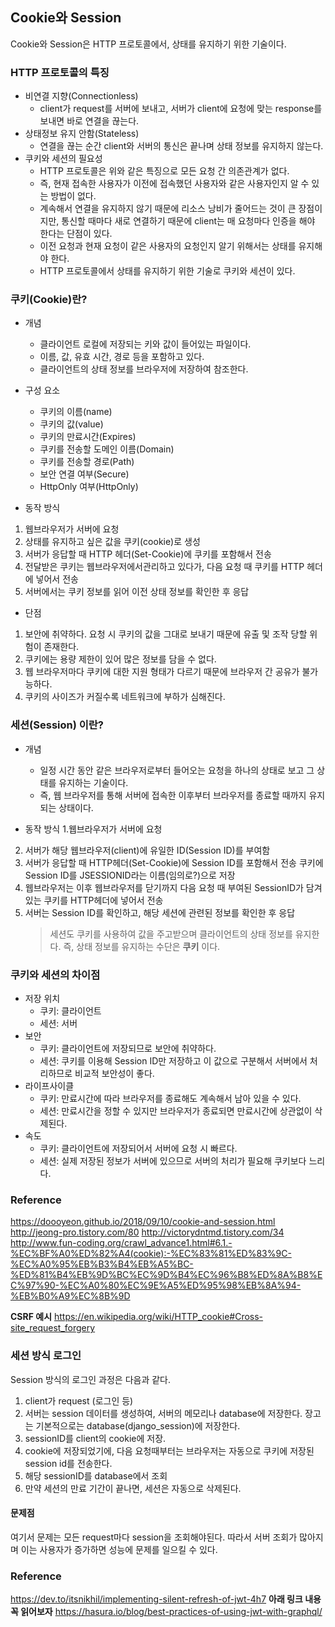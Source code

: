 ## Cookie와 Session

Cookie와 Session은 HTTP 프로토콜에서, 상태를 유지하기 위한 기술이다.

### HTTP 프로토콜의 특징

- 비연결 지향(Connectionless)
  - client가 request를 서버에 보내고, 서버가 client에 요청에 맞는 response를 보내면 바로 연결을 끊는다.
- 상태정보 유지 안함(Stateless)
  - 연결을 끊는 순간 client와 서버의 통신은 끝나며 상태 정보를 유지하지 않는다.
- 쿠키와 세션의 필요성
  - HTTP 프로토콜은 위와 같은 특징으로 모든 요청 간 의존관계가 없다.
  - 즉, 현재 접속한 사용자가 이전에 접속했던 사용자와 같은 사용자인지 알 수 있는 방법이 없다.
  - 계속해서 연결을 유지하지 않기 때문에 리소스 낭비가 줄어드는 것이 큰 장점이지만, 통신할 때마다 새로 연결하기 때문에 client는 매 요청마다 인증을 해야 한다는 단점이 있다.
  - 이전 요청과 현재 요청이 같은 사용자의 요청인지 알기 위해서는 상태를 유지해야 한다.
  - HTTP 프로토콜에서 상태를 유지하기 위한 기술로 쿠키와 세션이 있다.

### 쿠키(Cookie)란?

- 개념

  - 클라이언트 로컬에 저장되는 키와 값이 들어있는 파일이다.
  - 이름, 값, 유효 시간, 경로 등을 포함하고 있다.
  - 클라이언트의 상태 정보를 브라우저에 저장하여 참조한다.

- 구성 요소

  - 쿠키의 이름(name)
  - 쿠키의 값(value)
  - 쿠키의 만료시간(Expires)
  - 쿠키를 전송할 도메인 이름(Domain)
  - 쿠키를 전송할 경로(Path)
  - 보안 연결 여부(Secure)
  - HttpOnly 여부(HttpOnly)

- 동작 방식

1. 웹브라우저가 서버에 요청
2. 상태를 유지하고 싶은 값을 쿠키(cookie)로 생성
3. 서버가 응답할 때 HTTP 헤더(Set-Cookie)에 쿠키를 포함해서 전송
4. 전달받은 쿠키는 웹브라우저에서관리하고 있다가, 다음 요청 때 쿠키를 HTTP 헤더에 넣어서 전송
5. 서버에서는 쿠키 정보를 읽어 이전 상태 정보를 확인한 후 응답

- 단점

1. 보안에 취약하다. 요청 시 쿠키의 값을 그대로 보내기 때문에 유출 및 조작 당할 위험이 존재한다.
2. 쿠키에는 용량 제한이 있어 많은 정보를 담을 수 없다.
3. 웹 브라우저마다 쿠키에 대한 지원 형태가 다르기 때문에 브라우저 간 공유가 불가능하다.
4. 쿠키의 사이즈가 커질수록 네트워크에 부하가 심해진다.

### 세션(Session) 이란?

- 개념

  - 일정 시간 동안 같은 브라우저로부터 들어오는 요청을 하나의 상태로 보고 그 상태를 유지하는 기술이다.
  - 즉, 웹 브라우저를 통해 서버에 접속한 이후부터 브라우저를 종료할 때까지 유지되는 상태이다.

- 동작 방식 1.웹브라우저가 서버에 요청

2. 서버가 해당 웹브라우저(client)에 유일한 ID(Session ID)를 부여함
3. 서버가 응답할 때 HTTP헤더(Set-Cookie)에 Session ID를 포함해서 전송
   쿠키에 Session ID를 JSESSIONID라는 이름(임의로?)으로 저장
4. 웹브라우저는 이후 웹브라우저를 닫기까지 다음 요청 때 부여된 SessionID가 담겨있는 쿠키를 HTTP헤더에 넣어서 전송
5. 서버는 Session ID를 확인하고, 해당 세션에 관련된 정보를 확인한 후 응답
   > 세션도 쿠키를 사용하여 값을 주고받으며 클라이언트의 상태 정보를 유지한다.
   > 즉, 상태 정보를 유지하는 수단은 **쿠키** 이다.

### 쿠키와 세션의 차이점

- 저장 위치
  - 쿠키: 클라이언트
  - 세션: 서버
- 보안
  - 쿠키: 클라이언트에 저장되므로 보안에 취약하다.
  - 세션: 쿠키를 이용해 Session ID만 저장하고 이 값으로 구분해서 서버에서 처리하므로 비교적 보안성이 좋다.
- 라이프사이클
  - 쿠키: 만료시간에 따라 브라우저를 종료해도 계속해서 남아 있을 수 있다.
  - 세션: 만료시간을 정할 수 있지만 브라우저가 종료되면 만료시간에 상관없이 삭제된다.
- 속도
  - 쿠키: 클라이언트에 저장되어서 서버에 요청 시 빠르다.
  - 세션: 실제 저장된 정보가 서버에 있으므로 서버의 처리가 필요해 쿠키보다 느리다.

### Reference

https://doooyeon.github.io/2018/09/10/cookie-and-session.html
http://jeong-pro.tistory.com/80
http://victorydntmd.tistory.com/34
http://www.fun-coding.org/crawl_advance1.html#6.1.-%EC%BF%A0%ED%82%A4(cookie):-%EC%83%81%ED%83%9C-%EC%A0%95%EB%B3%B4%EB%A5%BC-%ED%81%B4%EB%9D%BC%EC%9D%B4%EC%96%B8%ED%8A%B8%EC%97%90-%EC%A0%80%EC%9E%A5%ED%95%98%EB%8A%94-%EB%B0%A9%EC%8B%9D

**CSRF 예시**
https://en.wikipedia.org/wiki/HTTP_cookie#Cross-site_request_forgery

### 세션 방식 로그인

Session 방식의 로그인 과정은 다음과 같다.

1. client가 request (로그인 등)
2. 서버는 session 데이터를 생성하여, 서버의 메모리나 database에 저장한다. 장고는 기본적으로는 database(django_session)에 저장한다.
3. sessionID를 client의 cookie에 저장.
4. cookie에 저장되었기에, 다음 요청때부터는 브라우저는 자동으로 쿠키에 저장된 session id를 전송한다.
5. 해당 sessionID를 database에서 조회
6. 만약 세션의 만료 기간이 끝나면, 세션은 자동으로 삭제된다.

#### 문제점

여기서 문제는 모든 request마다 session을 조회해야된다. 따라서 서버 조회가 많아지며 이는 사용자가 증가하면 성능에 문제를 일으킬 수 있다.

### Reference

https://dev.to/itsnikhil/implementing-silent-refresh-of-jwt-4h7
**아래 링크 내용 꼭 읽어보자**
https://hasura.io/blog/best-practices-of-using-jwt-with-graphql/
